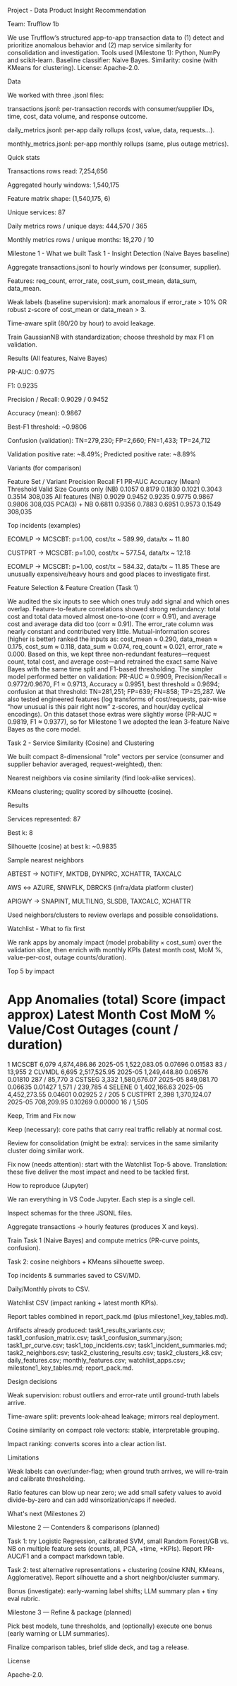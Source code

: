 Project - Data Product Insight Recommendation

Team: Trufflow 1b

We use Trufflow’s structured app-to-app transaction data to (1) detect and prioritize anomalous behavior and (2) map service similarity for consolidation and investigation. Tools used (Milestone 1): Python, NumPy and scikit-learn. Baseline classifier: Naive Bayes. Similarity: cosine (with KMeans for clustering). License: Apache-2.0.

Data

We worked with three .jsonl files:

transactions.jsonl: per-transaction records with consumer/supplier IDs, time, cost, data volume, and response outcome.

daily_metrics.jsonl: per-app daily rollups (cost, value, data, requests...).

monthly_metrics.jsonl: per-app monthly rollups (same, plus outage metrics).

Quick stats

Transactions rows read: 7,254,656

Aggregated hourly windows: 1,540,175

Feature matrix shape: (1,540,175, 6)

Unique services: 87

Daily metrics rows / unique days: 444,570 / 365

Monthly metrics rows / unique months: 18,270 / 10

Milestone 1 - What we built
Task 1 - Insight Detection (Naive Bayes baseline)

Aggregate transactions.jsonl to hourly windows per (consumer, supplier).

Features: req_count, error_rate, cost_sum, cost_mean, data_sum, data_mean.

Weak labels (baseline supervision): mark anomalous if error_rate > 10% OR robust z-score of cost_mean or data_mean > 3.

Time-aware split (80/20 by hour) to avoid leakage.

Train GaussianNB with standardization; choose threshold by max F1 on validation.

Results (All features, Naive Bayes)

PR-AUC: 0.9775

F1: 0.9235

Precision / Recall: 0.9029 / 0.9452

Accuracy (mean): 0.9867

Best-F1 threshold: ~0.9806

Confusion (validation): TN=279,230; FP=2,660; FN=1,433; TP=24,712

Validation positive rate: ~8.49%; Predicted positive rate: ~8.89%

Variants (for comparison)

Feature Set / Variant	Precision	Recall	F1	PR-AUC	Accuracy (Mean)	Threshold	Valid Size
Counts only (NB)	0.1057	0.8179	0.1830	0.1021	0.3043	0.3514	308,035
All features (NB)	0.9029	0.9452	0.9235	0.9775	0.9867	0.9806	308,035
PCA(3) + NB	0.6811	0.9356	0.7883	0.6951	0.9573	0.1549	308,035

Top incidents (examples)

ECOMLP → MCSCBT: p=1.00, cost/tx ~ 589.99, data/tx ~ 11.80

CUSTPRT → MCSCBT: p=1.00, cost/tx ~ 577.54, data/tx ~ 12.18

ECOMLP → MCSCBT: p=1.00, cost/tx ~ 584.32, data/tx ~ 11.85
These are unusually expensive/heavy hours and good places to investigate first.

Feature Selection & Feature Creation (Task 1)

We audited the six inputs to see which ones truly add signal and which ones overlap. Feature-to-feature correlations showed strong redundancy: total cost and total data moved almost one-to-one (corr ≈ 0.91), and average cost and average data did too (corr ≈ 0.91). The error_rate column was nearly constant and contributed very little. Mutual-information scores (higher is better) ranked the inputs as: cost_mean ≈ 0.290, data_mean ≈ 0.175, cost_sum ≈ 0.118, data_sum ≈ 0.074, req_count ≈ 0.021, error_rate ≈ 0.000.
Based on this, we kept three non-redundant features—request count, total cost, and average cost—and retrained the exact same Naive Bayes with the same time split and F1-based thresholding. The simpler model performed better on validation: PR-AUC ≈ 0.9909, Precision/Recall ≈ 0.9772/0.9670, F1 ≈ 0.9713, Accuracy ≈ 0.9951, best threshold ≈ 0.9694; confusion at that threshold: TN=281,251; FP=639; FN=858; TP=25,287.
We also tested engineered features (log transforms of cost/requests, pair-wise “how unusual is this pair right now” z-scores, and hour/day cyclical encodings). On this dataset those extras were slightly worse (PR-AUC ≈ 0.9819, F1 ≈ 0.9377), so for Milestone 1 we adopted the lean 3-feature Naive Bayes as the core model.

Task 2 - Service Similarity (Cosine) and Clustering

We built compact 8-dimensional "role" vectors per service (consumer and supplier behavior averaged, request-weighted), then:

Nearest neighbors via cosine similarity (find look-alike services).

KMeans clustering; quality scored by silhouette (cosine).

Results

Services represented: 87

Best k: 8

Silhouette (cosine) at best k: ~0.9835

Sample nearest neighbors

ABTEST → NOTIFY, MKTDB, DYNPRC, XCHATTR, TAXCALC

AWS ↔ AZURE, SNWFLK, DBRCKS (infra/data platform cluster)

APIGWY → SNAPINT, MULTILNG, SLSDB, TAXCALC, XCHATTR

Used neighbors/clusters to review overlaps and possible consolidations.

Watchlist - What to fix first

We rank apps by anomaly impact (model probability × cost_sum) over the validation slice, then enrich with monthly KPIs (latest month cost, MoM %, value-per-cost, outage counts/duration).

Top 5 by impact

#	App	Anomalies (total)	Score (impact approx)	Latest Month	Cost	MoM %	Value/Cost	Outages (count / duration)
1	MCSCBT	6,079	4,874,486.86	2025-05	1,522,083.05	0.07696	0.01583	83 / 13,955
2	CLVMDL	6,695	2,517,525.95	2025-05	1,249,448.80	0.06576	0.01810	287 / 85,770
3	CSTSEG	3,332	1,580,676.07	2025-05	849,081.70	0.06635	0.01427	1,571 / 239,785
4	SELENE	0	1,402,166.63	2025-05	4,452,273.55	0.04601	0.02925	2 / 205
5	CUSTPRT	2,398	1,370,124.07	2025-05	708,209.95	0.10269	0.00000	16 / 1,505

Keep, Trim and Fix now

Keep (necessary): core paths that carry real traffic reliably at normal cost.

Review for consolidation (might be extra): services in the same similarity cluster doing similar work.

Fix now (needs attention): start with the Watchlist Top-5 above.
Translation: these five deliver the most impact and need to be tackled first.

How to reproduce (Jupyter)

We ran everything in VS Code Jupyter. Each step is a single cell.

Inspect schemas for the three JSONL files.

Aggregate transactions → hourly features (produces X and keys).

Train Task 1 (Naive Bayes) and compute metrics (PR-curve points, confusion).

Task 2: cosine neighbors + KMeans silhouette sweep.

Top incidents & summaries saved to CSV/MD.

Daily/Monthly pivots to CSV.

Watchlist CSV (impact ranking + latest month KPIs).

Report tables combined in report_pack.md (plus milestone1_key_tables.md).

Artifacts already produced:
task1_results_variants.csv; task1_confusion_matrix.csv; task1_confusion_summary.json; task1_pr_curve.csv; task1_top_incidents.csv; task1_incident_summaries.md; task2_neighbors.csv; task2_clustering_results.csv; task2_clusters_k8.csv; daily_features.csv; monthly_features.csv; watchlist_apps.csv; milestone1_key_tables.md; report_pack.md.

Design decisions

Weak supervision: robust outliers and error-rate until ground-truth labels arrive.

Time-aware split: prevents look-ahead leakage; mirrors real deployment.

Cosine similarity on compact role vectors: stable, interpretable grouping.

Impact ranking: converts scores into a clear action list.

Limitations

Weak labels can over/under-flag; when ground truth arrives, we will re-train and calibrate thresholding.

Ratio features can blow up near zero; we add small safety values to avoid divide-by-zero and can add winsorization/caps if needed.

What's next (Milestones 2)

Milestone 2 — Contenders & comparisons (planned)

Task 1: try Logistic Regression, calibrated SVM, small Random Forest/GB vs. NB on multiple feature sets (counts, all, PCA, +time, +KPIs). Report PR-AUC/F1 and a compact markdown table.

Task 2: test alternative representations + clustering (cosine KNN, KMeans, Agglomerative). Report silhouette and a short neighbor/cluster summary.

Bonus (investigate): early-warning label shifts; LLM summary plan + tiny eval rubric.

Milestone 3 — Refine & package (planned)

Pick best models, tune thresholds, and (optionally) execute one bonus (early warning or LLM summaries).

Finalize comparison tables, brief slide deck, and tag a release.

License

Apache-2.0.
